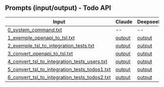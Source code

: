 ## Prompts (input/output) - Todo API 
 
| Input | Claude | Deepseek | Qwen | Sabia | LLaMA | GPT | Gemini | Mistral |
|---|---|---|---|---|---|---|---|---|
| [0_system_command.txt](prompts/0_system_command.txt)                                        | -- | -- | -- | -- | -- | -- | -- | -- | 
| [1_exemple_openapi_to_tsl.txt](prompts/1_exemple_openapi_to_tsl.txt)                        | [output](output/claude_1_exemple_openapi_to_tsl_result.txt)           | [output](output/deepseek_1_exemple_openapi_to_tsl_result.txt)           | [output](output/qwen_1_exemple_openapi_to_tsl_result.txt)           | [output](output/maritaca_1_exemple_openapi_to_tsl_result.txt)           | [output](output/llama_1_exemple_openapi_to_tsl_result.txt)           | [output](output/gpt_1_exemple_openapi_to_tsl_result.txt)           | [output](output/gemini_1_exemple_openapi_to_tsl_result.txt)           | [output](output/mixtral_1_exemple_openapi_to_tsl_result.txt)           | 
| [2_exemple_tsl_to_integration_tests.txt](prompts/2_exemple_tsl_to_integration_tests.txt)    | [output](output/claude_2_exemple_tsl_to_integration_tests_result.txt) | [output](output/deepseek_2_exemple_tsl_to_integration_tests_result.txt) | [output](output/qwen_2_exemple_tsl_to_integration_tests_result.txt) | [output](output/maritaca_2_exemple_tsl_to_integration_tests_result.txt) | [output](output/llama_2_exemple_tsl_to_integration_tests_result.txt) | [output](output/gpt_2_exemple_tsl_to_integration_tests_result.txt) | [output](output/gemini_2_exemple_tsl_to_integration_tests_result.txt) | [output](output/mixtral_2_exemple_tsl_to_integration_tests_result.txt) |  
| [3_convert_openapi_to_tsl.txt](prompts/3_convert_openapi_to_tsl.txt)                        | [output](output/claude_3_convert_openapi_to_tsl_result.txt)           | [output](output/deepseek_3_convert_openapi_to_tsl_result.txt)           | [output](output/qwen_3_convert_openapi_to_tsl_result.txt)           | [output](output/maritaca_3_convert_openapi_to_tsl_result.txt)           | [output](output/llama_3_convert_openapi_to_tsl_result.txt)           | [output](output/gpt_3_convert_openapi_to_tsl_result.txt)           | [output](output/gemini_3_convert_openapi_to_tsl_result.txt)           | [output](output/mixtral_3_convert_openapi_to_tsl_result.txt)           |  
| [4_convert_tsl_to_integration_tests_users.txt](prompts/4_convert_tsl_to_integration_tests_users.txt)    | [output](output/claude_4_convert_tsl_to_integration_tests_users_result.txt) | [output](output/deepseek_4_convert_tsl_to_integration_tests_users_result.txt) | [output](output/qwen_4_convert_tsl_to_integration_tests_users_result.txt) | [output](output/maritaca_4_convert_tsl_to_integration_tests_users_result.txt) | [output](output/llama_4_convert_tsl_to_integration_tests_users_result.txt) | [output](output/gpt_4_convert_tsl_to_integration_tests_users_result.txt) | [output](output/gemini_4_convert_tsl_to_integration_tests_users_result.txt) | [output](output/mixtral_4_convert_tsl_to_integration_tests_users_result.txt) | 
| [5_convert_tsl_to_integration_tests_todos1.txt](prompts/5_convert_tsl_to_integration_tests_todos1.txt)    | [output](output/claude_5_convert_tsl_to_integration_tests_todos1_result.txt) | [output](output/deepseek_5_convert_tsl_to_integration_tests_todos1_result.txt) | [output](output/qwen_5_convert_tsl_to_integration_tests_todos1_result.txt) | [output](output/maritaca_5_convert_tsl_to_integration_tests_todos1_result.txt) | [output](output/llama_5_convert_tsl_to_integration_tests_todos1_result.txt) | [output](output/gpt_5_convert_tsl_to_integration_tests_todos1_result.txt) | [output](output/gemini_5_convert_tsl_to_integration_tests_todos1_result.txt) | [output](output/mixtral_5_convert_tsl_to_integration_tests_todos1_result.txt) | 
| [6_convert_tsl_to_integration_tests_todos2.txt](prompts/6_convert_tsl_to_integration_tests_todos2.txt)    | [output](output/claude_6_convert_tsl_to_integration_tests_todos2_result.txt) | [output](output/deepseek_6_convert_tsl_to_integration_tests_todos2_result.txt) | [output](output/qwen_6_convert_tsl_to_integration_tests_todos2_result.txt) | [output](output/maritaca_6_convert_tsl_to_integration_tests_todos2_result.txt) | [output](output/llama_6_convert_tsl_to_integration_tests_todos2_result.txt) | [output](output/gpt_6_convert_tsl_to_integration_tests_todos2_result.txt) | [output](output/gemini_6_convert_tsl_to_integration_tests_todos2_result.txt) | [output](output/mixtral_6_convert_tsl_to_integration_tests_todos2_result.txt) | 
